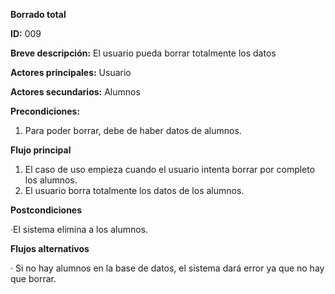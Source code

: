 **Borrado total**


**ID:** 009


**Breve descripción:** El usuario pueda borrar totalmente los datos


**Actores principales:** Usuario


**Actores secundarios:** Alumnos


**Precondiciones:**


1. Para poder borrar, debe de haber datos de alumnos.


**Flujo principal**


1. El caso de uso empieza cuando el usuario intenta borrar por completo los alumnos.
2. El usuario borra totalmente los datos de los alumnos.


**Postcondiciones**


·El sistema elimina a los alumnos.


**Flujos alternativos**


· Si no hay alumnos en la base de datos, el sistema dará error ya que no hay que borrar.
